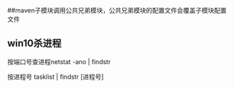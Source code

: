 ##maven子模块调用公共兄弟模块，公共兄弟模块的配置文件会覆盖子模块配置文件

## win10杀进程

按端口号查进程netstat -ano | findstr

按进程号 tasklist | findstr [进程号] 


